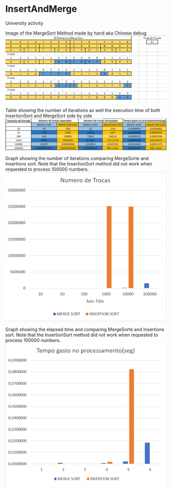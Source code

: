 # InsertAndMerge
University activity

Image of the MergeSort Method made by hand aka Chinese debug
![LoadedImage](https://github.com/PonjoDEV/InsertAndMerge/blob/main/Images/Compara%C3%A7%C3%B5es%2016%20n%C3%BAmeros.png)

Table showing the number of iterations as well the execution time of both InsertionSort and MergeSort side by side
![LoadedImage](https://github.com/PonjoDEV/InsertAndMerge/blob/main/Images/Tempos%20de%20Execu%C3%A7%C3%A3o.png)

Graph showing the number of iterations comparing MergeSorte and Insertions sort. Note that the InsertionSort method did not work when requested to process 100000 numbers.
![LoadedImage](https://github.com/PonjoDEV/InsertAndMerge/blob/main/Images/Numero%20de%20trocas.png)

Graph showing the elapsed time and comparing MergeSorte and Insertions sort. Note that the InsertionSort method did not work when requested to process 100000 numbers.
![LoadedImage](https://github.com/PonjoDEV/InsertAndMerge/blob/main/Images/Tempo%20gasto.png)
